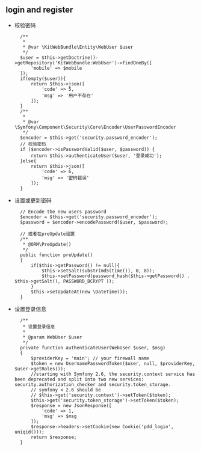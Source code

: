 ## login and register
- 校验密码

		/**
         *
         * @var \KitWebBundle\Entity\WebUser $user
         */
        $user = $this->getDoctrine()->getRepository('KitWebBundle:WebUser')->findOneBy([
            'mobile' => $mobile
        ]);
        if(empty($user)){
            return $this->json([
                'code' => 5,
                'msg' => '用户不存在'
            ]);
        }
        /**
         *
         * @var \Symfony\Component\Security\Core\Encoder\UserPasswordEncoder
         */
        $encoder = $this->get('security.password_encoder');
        // 校验密码
        if ($encoder->isPasswordValid($user, $password)) {
            return $this->authenticateUser($user, '登录成功');
        }else{
            return $this->json([
                'code' => 6,
                'msg' => '密码错误'
            ]);
        }
- 设置或更新密码

		// Encode the new users password
        $encoder = $this->get('security.password_encoder');
        $password = $encoder->encodePassword($user, $password);
		
		// 或者在preUpdate设置
		/**
	     * @ORM\PreUpdate()
	     */
	    public function preUpdate()
	    {
	        if($this->getPassword() != null){
	            $this->setSalt(substr(md5(time()), 0, 8));
	            $this->setPassword(password_hash($this->getPassword() . $this->getSalt(), PASSWORD_BCRYPT ));
	        }
	        $this->setUpdateAt(new \DateTime());
	    }
- 设置登录信息

		/**
	     * 设置登录信息
	     * 
	     * @param WebUser $user
	     */
	    private function authenticateUser(WebUser $user, $msg)
	    {
	        $providerKey = 'main'; // your firewall name
	        $token = new UsernamePasswordToken($user, null, $providerKey, $user->getRoles());
			//starting with Symfony 2.6, the security.context service has been deprecated and split into two new services: security.authorization_checker and security.token_storage.
			// symfony < 2.6 should be
			// $this->get('security.context')->setToken($token);
	        $this->get('security.token_storage')->setToken($token);
	        $response = new JsonResponse([
	            'code' => 1,
	            'msg' => $msg
	        ]);
	        $response->headers->setCookie(new Cookie('pdd_login', uniqid()));
	        return $response;
	    }